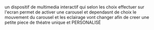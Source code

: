 un dispositif de multimedia interactif qui selon les choix effectuer sur l'ecran permet de activer une carousel et dependasnt de choix le mouvement du carousel et les eclairage vont changer afin de creer une petite piece de théatre unique et PERSONALISÉ
